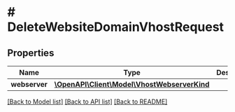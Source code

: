 # # DeleteWebsiteDomainVhostRequest

## Properties

Name | Type | Description | Notes
------------ | ------------- | ------------- | -------------
**webserver** | [**\OpenAPI\Client\Model\VhostWebserverKind**](VhostWebserverKind.md) |  |

[[Back to Model list]](../../README.md#models) [[Back to API list]](../../README.md#endpoints) [[Back to README]](../../README.md)
